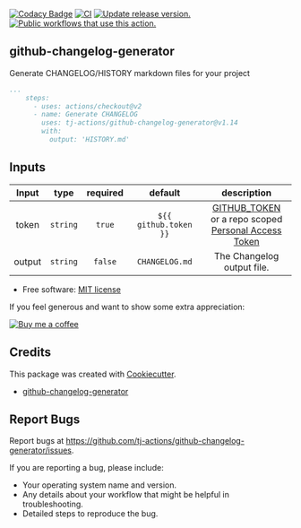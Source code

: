 [![Codacy Badge](https://api.codacy.com/project/badge/Grade/3efa85ca84e3495a89a081f46df72101)](https://app.codacy.com/gh/tj-actions/github-changelog-generator?utm_source=github.com\&utm_medium=referral\&utm_content=tj-actions/github-changelog-generator\&utm_campaign=Badge_Grade_Settings)
[![CI](https://github.com/tj-actions/github-changelog-generator/actions/workflows/test.yml/badge.svg)](https://github.com/tj-actions/github-changelog-generator/actions/workflows/test.yml)
[![Update release version.](https://github.com/tj-actions/github-changelog-generator/actions/workflows/sync-release-version.yml/badge.svg)](https://github.com/tj-actions/github-changelog-generator/actions/workflows/sync-release-version.yml)
[![Public workflows that use this action.](https://img.shields.io/endpoint?url=https%3A%2F%2Fused-by.vercel.app%2Fapi%2Fgithub-actions%2Fused-by%3Faction%3Dtj-actions%2Fgithub-changelog-generator%26badge%3Dtrue)](https://github.com/search?o=desc\&q=tj-actions+github-changelog-generator+path%3A.github%2Fworkflows+language%3AYAML\&s=\&type=Code)

## github-changelog-generator

Generate CHANGELOG/HISTORY markdown files for your project

```yaml
...
    steps:
      - uses: actions/checkout@v2
      - name: Generate CHANGELOG
        uses: tj-actions/github-changelog-generator@v1.14
        with:
          output: 'HISTORY.md'
```

## Inputs

|   Input       |    type    |  required     |  default                      |  description  |
|:-------------:|:-----------:|:-------------:|:----------------------------:|:-------------:|
| token         |  `string`   |    `true`    | `${{ github.token }}` | [GITHUB\_TOKEN](https://docs.github.com/en/free-pro-team@latest/actions/reference/authentication-in-a-workflow#using-the-github_token-in-a-workflow) <br /> or a repo scoped <br /> [Personal Access Token](https://docs.github.com/en/free-pro-team@latest/github/authenticating-to-github/creating-a-personal-access-token)              |
| output        |  `string`   |  `false`     | `CHANGELOG.md`        | The Changelog output file. |

*   Free software: [MIT license](LICENSE)

If you feel generous and want to show some extra appreciation:

[![Buy me a coffee][buymeacoffee-shield]][buymeacoffee]

[buymeacoffee]: https://www.buymeacoffee.com/jackton1

[buymeacoffee-shield]: https://www.buymeacoffee.com/assets/img/custom_images/orange_img.png

## Credits

This package was created with [Cookiecutter](https://github.com/cookiecutter/cookiecutter).

*   [github-changelog-generator](https://github.com/github-changelog-generator/github-changelog-generator)

## Report Bugs

Report bugs at https://github.com/tj-actions/github-changelog-generator/issues.

If you are reporting a bug, please include:

*   Your operating system name and version.
*   Any details about your workflow that might be helpful in troubleshooting.
*   Detailed steps to reproduce the bug.
